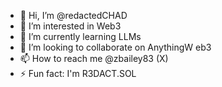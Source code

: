 - 👋 Hi, I’m @redactedCHAD
- 👀 I’m interested in Web3
- 🌱 I’m currently learning LLMs
- 💞️ I’m looking to collaborate on AnythingW eb3
- 📫 How to reach me @zbailey83 (X)
- ⚡ Fun fact: I'm R3DACT.SOL

<!---
redactedCHAD/redactedCHAD is a ✨ special ✨ repository because its `README.md` (this file) appears on your GitHub profile.
You can click the Preview link to take a look at your changes.
--->
